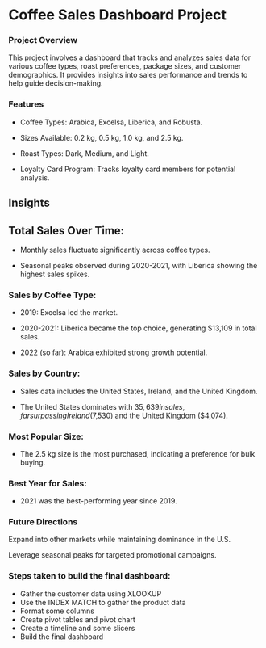 # Coffee Sales Dashboard Project

### Project Overview
This project involves a dashboard that tracks and analyzes sales data for various coffee types, roast preferences, package sizes, and customer demographics. It provides insights into sales performance and trends to help guide decision-making.

### Features
* Coffee Types: Arabica, Excelsa, Liberica, and Robusta.

* Sizes Available: 0.2 kg, 0.5 kg, 1.0 kg, and 2.5 kg.

* Roast Types: Dark, Medium, and Light.

* Loyalty Card Program: Tracks loyalty card members for potential analysis.

## Insights
## Total Sales Over Time:
* Monthly sales fluctuate significantly across coffee types.

* Seasonal peaks observed during 2020-2021, with Liberica showing the highest sales spikes.

### Sales by Coffee Type:
* 2019: Excelsa led the market.

* 2020-2021: Liberica became the top choice, generating $13,109 in total sales.

* 2022 (so far): Arabica exhibited strong growth potential.

### Sales by Country:
* Sales data includes the United States, Ireland, and the United Kingdom.

* The United States dominates with $35,639 in sales, far surpassing Ireland ($7,530) and the United Kingdom ($4,074).

### Most Popular Size:
* The 2.5 kg size is the most purchased, indicating a preference for bulk buying.

### Best Year for Sales:
* 2021 was the best-performing year since 2019.

### Future Directions
Expand into other markets while maintaining dominance in the U.S.

Leverage seasonal peaks for targeted promotional campaigns.


### Steps taken to build the final dashboard:
* Gather the customer data using XLOOKUP
* Use the INDEX MATCH to gather the product data
* Format some columns
* Create pivot tables and pivot chart
* Create a timeline and some slicers
* Build the final dashboard

